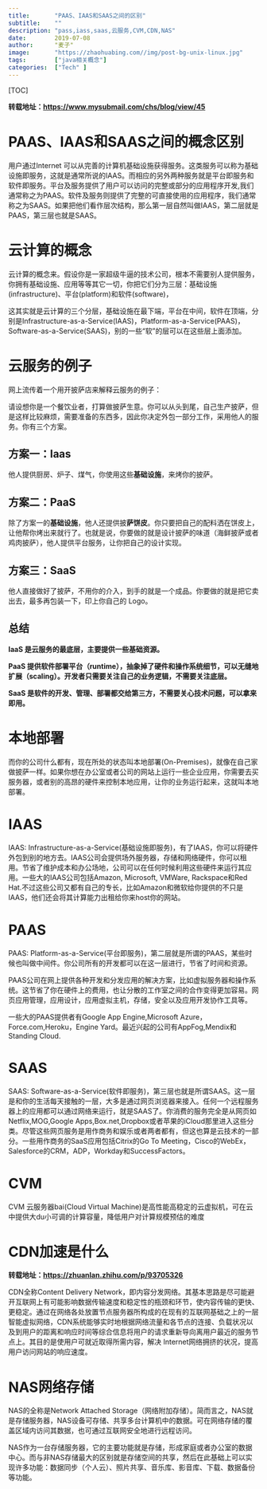 ```yaml
---
title:       "PAAS、IAAS和SAAS之间的区别"
subtitle:    ""
description: "pass,iass,saas,云服务,CVM,CDN,NAS"
date:        2019-07-08
author:      "麦子"
image:       "https://zhaohuabing.com//img/post-bg-unix-linux.jpg"
tags:        ["java相关概念"]
categories:  ["Tech" ]
---
```


[TOC]

**转载地址：https://www.mysubmail.com/chs/blog/view/45**

# PAAS、IAAS和SAAS之间的概念区别

用户通过Internet 可以从完善的计算机基础设施获得服务。这类服务可以称为基础设施即服务，这就是通常所说的IAAS。而相应的另外两种服务就是平台即服务和软件即服务。平台及服务提供了用户可以访问的完整或部分的应用程序开发,我们通常称之为PAAS。软件及服务则提供了完整的可直接使用的应用程序，我们通常称之为SAAS。如果把他们看作层次结构，那么第一层自然叫做IAAS，第二层就是PAAS，第三层也就是SAAS。

# 云计算的概念

云计算的概念来。假设你是一家超级牛逼的技术公司，根本不需要别人提供服务，你拥有基础设施、应用等等其它一切，你把它们分为三层：基础设施(infrastructure)、平台(platform)和软件(software)，

这其实就是云计算的三个分层，基础设施在最下端，平台在中间，软件在顶端，分别是Infrastructure-as-a-Service(IAAS)，Platform-as-a-Service(PAAS)，Software-as-a-Service(SAAS)，别的一些“软”的层可以在这些层上面添加。



# 云服务的例子

网上流传着一个用开披萨店来解释云服务的例子：

请设想你是一个餐饮业者，打算做披萨生意。你可以从头到尾，自己生产披萨，但是这样比较麻烦，需要准备的东西多，因此你决定外包一部分工作，采用他人的服务。你有三个方案。

## 方案一：Iaas

他人提供厨房、炉子、煤气，你使用这些**基础设施**，来烤你的披萨。

## 方案二：PaaS

除了方案一的**基础设施**，他人还提供披**萨饼皮**。你只要把自己的配料洒在饼皮上，让他帮你烤出来就行了。也就是说，你要做的就是设计披萨的味道（海鲜披萨或者鸡肉披萨），他人提供平台服务，让你把自己的设计实现。

## 方案三：SaaS

他人直接做好了披萨，不用你的介入，到手的就是一个成品。你要做的就是把它卖出去，最多再包装一下，印上你自己的 Logo。

## 总结

**IaaS 是云服务的最底层，主要提供一些基础资源。**

**PaaS 提供软件部署平台（runtime），抽象掉了硬件和操作系统细节，可以无缝地扩展（scaling）。开发者只需要关注自己的业务逻辑，不需要关注底层。**

**SaaS 是软件的开发、管理、部署都交给第三方，不需要关心技术问题，可以拿来即用。**

# 本地部署

而你的公司什么都有，现在所处的状态叫本地部署(On-Premises)，就像在自己家做披萨一样。如果你想在办公室或者公司的网站上运行一些企业应用，你需要去买服务器，或者别的高昂的硬件来控制本地应用，让你的业务运行起来，这就叫本地部署。

# IAAS

IAAS: Infrastructure-as-a-Service(基础设施即服务)，有了IAAS，你可以将硬件外包到别的地方去。IAAS公司会提供场外服务器，存储和网络硬件，你可以租用。节省了维护成本和办公场地，公司可以在任何时候利用这些硬件来运行其应用。一些大的IAAS公司包括Amazon, Microsoft, VMWare, Rackspace和Red Hat.不过这些公司又都有自己的专长，比如Amazon和微软给你提供的不只是IAAS，他们还会将其计算能力出租给你来host你的网站。

# PAAS

PAAS: Platform-as-a-Service(平台即服务)，第二层就是所谓的PAAS，某些时候也叫做中间件。你公司所有的开发都可以在这一层进行，节省了时间和资源。

PAAS公司在网上提供各种开发和分发应用的解决方案，比如虚拟服务器和操作系统。这节省了你在硬件上的费用，也让分散的工作室之间的合作变得更加容易。网页应用管理，应用设计，应用虚拟主机，存储，安全以及应用开发协作工具等。

一些大的PAAS提供者有Google App Engine,Microsoft Azure，Force.com,Heroku，Engine Yard。最近兴起的公司有AppFog,Mendix和Standing Cloud.

# SAAS

SAAS: Software-as-a-Service(软件即服务)，第三层也就是所谓SAAS。这一层是和你的生活每天接触的一层，大多是通过网页浏览器来接入。任何一个远程服务器上的应用都可以通过网络来运行，就是SAAS了。你消费的服务完全是从网页如Netflix,MOG,Google Apps,Box.net,Dropbox或者苹果的iCloud那里进入这些分类。尽管这些网页服务是用作商务和娱乐或者两者都有，但这也算是云技术的一部分。一些用作商务的SaaS应用包括Citrix的Go To Meeting，Cisco的WebEx，Salesforce的CRM，ADP，Workday和SuccessFactors。

# CVM

CVM 云服务器bai(Cloud Virtual Machine)是高性能高稳定的云虚拟机，可在云中提供大du小可调的计算容量，降低用户对计算规模预估的难度

# CDN加速是什么

**转载地址：https://zhuanlan.zhihu.com/p/93705326**

CDN全称Content Delivery Network，即内容分发网络。其基本思路是尽可能避开互联网上有可能影响数据传输速度和稳定性的瓶颈和环节，使内容传输的更快、更稳定。通过在网络各处放置节点服务器所构成的在现有的互联网基础之上的一层智能虚拟网络，CDN系统能够实时地根据网络流量和各节点的连接、负载状况以及到用户的距离和响应时间等综合信息将用户的请求重新导向离用户最近的服务节点上。其目的是使用户可就近取得所需内容，解决 Internet网络拥挤的状况，提高用户访问网站的响应速度。



# NAS网络存储

NAS的全称是Network Attached Storage（网络附加存储）。简而言之，NAS就是存储服务器，NAS设备可存储、共享多台计算机中的数据。可在网络存储的覆盖区域内访问其数据，也可通过互联网安全地进行远程访问。

NAS作为一台存储服务器，它的主要功能就是存储，形成家庭或者办公室的数据中心。而与非NAS存储最大的区别就是存储空间的共享，然后在此基础上可以实现许多功能：数据同步（个人云）、照片共享、音乐库、影音库、下载、数据备份等功能。










